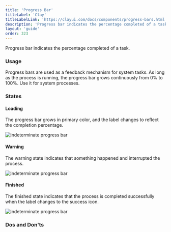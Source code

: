 ```yaml
---
title: 'Progress Bar'
titleLabel: 'Clay'
titleLabelLink: 'https://clayui.com/docs/components/progress-bars.html'
description: 'Progress bar indicates the percentage completed of a task.'
layout: 'guide'
order: 323
---
```


Progress bar indicates the percentage completed of a task.

### Usage

Progress bars are used as a feedback mechanism for system tasks. As long as the process is running, the progress bar grows continuously from 0% to 100%. Use it for system processes.

### States

#### Loading

The progress bar grows in primary color, and the label changes to reflect the completion percentage.

![indeterminate progress bar](/images/lexicon/ProgressBar30.jpg)

#### Warning

The warning state indicates that something happened and interrupted the process.

![indeterminate progress bar](/images/lexicon/ProgressBar70.jpg)

#### Finished

The finished state indicates that the process is completed successfully when the label changes to the success icon.

![indeterminate progress bar](/images/lexicon/ProgressBar100.jpg)

### Dos and Don'ts

<!--
<table>
    <thead>
        <tr>
            <th>Dos</th>
            <th>Don'ts</th>
        </tr>
    </thead>
    <tbody>
        <tr>
            <td>
                <div class="d-flex align-items-center">
                    <svg class="lexicon-icon lexicon-icon-check do mr-3"><use xlink:href="/vendor/lexicon/icons.svg#check"></use></svg>
                    <span>Use it for processes such as a file upload.</span>
                </div>
            </td>
            <td>
                <div class="d-flex align-items-center">
                    <svg class="lexicon-icon lexicon-icon-times dont mr-3"><use xlink:href="/vendor/lexicon/icons.svg#times"></use></svg>
                    <span>Never use it to communicate the progress of a user in a certain set of actions. For that you need a <a href="https://lexicondesign.io/docs/core-components/forms/multiStepForm.html">multi step form type</a>.</span>
                </div>
            </td>
        </tr>
    </tbody>
</table> -->
